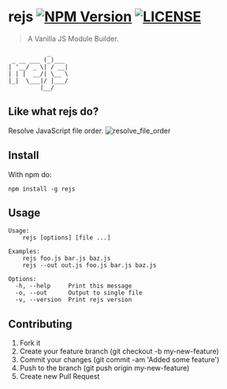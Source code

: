 # rejs [![NPM Version](http://img.shields.io/npm/v/rejs.svg)](https://www.npmjs.org/package/rejs) [![LICENSE](http://img.shields.io/npm/l/rejs.svg)](https://github.com/watilde/rejs/blob/master/LICENSE)

> A Vanilla JS Module Builder.
```
           _
 _ __ ___ (_)___
| '__/ _ \| / __|
| | |  __/| \__ \
|_|  \___|/ |___/
         |__/
```

## Like what rejs do?
Resolve JavaScript file order.
![resolve_file_order](./img/resolve_file_oreder.jpg)

## Install
With npm do:
```
npm install -g rejs
```

## Usage
```
Usage:
    rejs [options] [file ...]

Examples:
    rejs foo.js bar.js baz.js
    rejs --out out.js foo.js bar.js baz.js

Options:
  -h, --help     Print this message
  -o, --out      Output to single file
  -v, --version  Print rejs version
```

## Contributing
1. Fork it
2. Create your feature branch (git checkout -b my-new-feature)
3. Commit your changes (git commit -am 'Added some feature')
4. Push to the branch (git push origin my-new-feature)
5. Create new Pull Request
